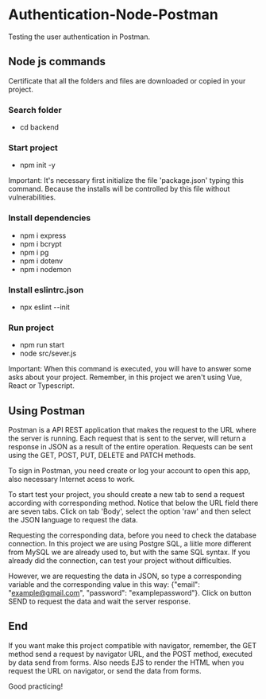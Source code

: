 # Authentication-Node-Postman
 Testing the user authentication in Postman.

## Node js commands
Certificate that all the folders and files are downloaded or copied in your project.
### Search folder
- cd backend
### Start project
- npm init -y

Important: It's necessary first initialize the file 'package.json' typing this command. Because the installs will be controlled by this file without vulnerabilities.
### Install dependencies
- npm i express
- npm i bcrypt
- npm i pg
- npm i dotenv
- npm i nodemon
### Install eslintrc.json
- npx eslint --init
### Run project
- npm run start
- node src/sever.js

Important: When this command is executed, you will have to answer some asks about your project. Remember, in this project we aren't using Vue, React or Typescript.

## Using Postman
Postman is a API REST application that makes the request to the URL where the server is running. Each request that is sent to the server, will return a response in JSON as a result of the entire operation. Requests can be sent using the GET, POST, PUT, DELETE and PATCH methods.

To sign in Postman, you need create or log your account to open this app, also necessary Internet acess to work. 

To start test your project, you should create a new tab to send a request according with corresponding method. Notice that below the URL field there are seven tabs. Click on tab 'Body', select the option 'raw' and then select the JSON language to request the data. 

Requesting the corresponding data, before you need to check the database connection. In this project we are using Postgre SQL, a liitle more different from MySQL we are already used to, but with the same SQL syntax. If you already did the connection, can test your project without difficulties.

However, we are requesting the data in JSON, so type a corresponding variable and the corresponding value in this way: {"email": "example@gmail.com", "password": "examplepassword"}. Click on button SEND to request the data and wait the server response.

## End
If you want make this project compatible with navigator, remember, the GET method send a request by navigator URL, and the POST method, executed by data send from forms. Also needs EJS to render the HTML when you request the URL on navigator, or send the data from forms.

Good practicing!